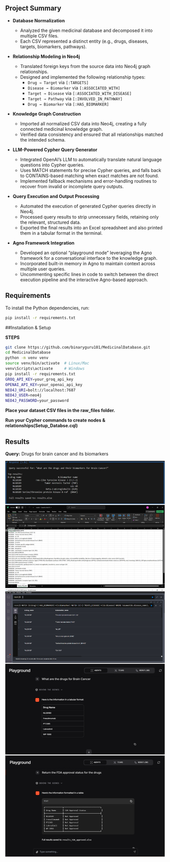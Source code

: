 ## Project Summary

- **Database Normalization**  
  - Analyzed the given medicinal database and decomposed it into multiple CSV files.  
  - Each CSV represented a distinct entity (e.g., drugs, diseases, targets, biomarkers, pathways).    

- **Relationship Modeling in Neo4j**  
  - Translated foreign keys from the source data into Neo4j graph relationships.  
  - Designed and implemented the following relationship types:  
    - `Drug → Target` via `[:TARGETS]`  
    - `Disease → Biomarker` via `[:ASSOCIATED_WITH]`  
    - `Target → Disease` via `[:ASSOCIATED_WITH_DISEASE]`  
    - `Target → Pathway` via `[:INVOLVED_IN_PATHWAY]`  
    - `Drug → Biomarker` via `[:HAS_BIOMARKER]`  
  
- **Knowledge Graph Construction**  
  - Imported all normalized CSV data into Neo4j, creating a fully connected medicinal knowledge graph.  
  - Verified data consistency and ensured that all relationships matched the intended schema.
     

- **LLM-Powered Cypher Query Generator**  
  - Integrated OpenAI’s LLM to automatically translate natural language questions into Cypher queries.  
  - Uses MATCH statements for precise Cypher queries, and falls back to CONTAINS-based matching when exact matches are not found.
  - Implemented fallback mechanisms and error-handling routines to recover from invalid or incomplete query outputs.  

- **Query Execution and Output Processing**  
  - Automated the execution of generated Cypher queries directly in Neo4j.  
  - Processed query results to strip unnecessary fields, retaining only the relevant, structured data.  
  - Exported the final results into an Excel spreadsheet and also printed them in a  tabular format in the terminal.  

- **Agno Framework Integration**  
  - Developed an optional “playground mode” leveraging the Agno framework for a conversational interface to the knowledge graph.  
  - Incorporated built-in memory in Agno to maintain context across multiple user queries.  
  - Uncommenting specific lines in code to switch between the direct execution pipeline and the interactive Agno-based approach.  




## Requirements

To install the Python dependencies, run:

```bash
pip install -r requirements.txt
```

##Installation & Setup

 **STEPS**
   ```bash
   git clone https://github.com/binaryguru101/MedicinalDatabase.git
   cd MedicinalDatabase
   python -m venv venv
   source venv/bin/activate  # Linux/Mac
   venv\Scripts\activate     # Windows
   pip install -r requirements.txt
   GROQ_API_KEY=your_groq_api_key
   OPENAI_API_KEY=your_openai_api_key
   NEO4J_URI=bolt://localhost:7687
   NEO4J_USER=neo4j
   NEO4J_PASSWORD=your_password

  ```
  **Place your dataset CSV files in the raw_files folder.**

  **Run your Cypher commands to create nodes & relationships(Setup_Databse.cql)**
## Results

**Query:** Drugs for brain cancer and its biomarkers  

![Query Output](results/Drugs%20for%20brain%20cancer%20and%20it's%20biomarkers/Screenshot%202025-08-13%20213222.png)  
![Results Output](results/Drugs%20for%20brain%20cancer%20and%20it's%20biomarkers/Screenshot%202025-08-13%20213242.png)  
![Neo4J Visualization](results/Drugs%20for%20brain%20cancer%20and%20it's%20biomarkers/Screenshot%202025-08-13%20213307.png)
![PlayGround Visual](results/Playground/Screenshot%202025-08-13%20230944.png)
![PlayGround Memory](results/Playground/Screenshot%202025-08-13%20230821.png)



  


